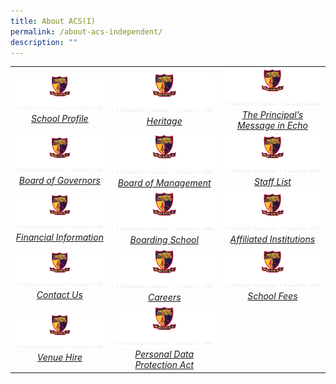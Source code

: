 ```yaml
---
title: About ACS(I)
permalink: /about-acs-independent/
description: ""
---
```

|   |   |   |
|:---:|:---:|:---:|
| <a href="/about-acs-independent/school-profile/"> <img src="/images/logo-high-res-colour-01-copy-e1424065325994.png" style="width:273px"> <i>School Profile</i></a>  |  <a href="/about-acs-independent/heritage/origins/"> <img src="/images/logo-high-res-colour-01-copy-e1424065325994.png" style="width:273px"> <i>Heritage</i></a> | <a href="/about-acs-independent/the-principals-message-in-echo/"> <img src="/images/logo-high-res-colour-01-copy-e1424065325994.png" style="width:273px"> <i>The Principal’s Message in Echo</i></a>  |
|  <a href="/about-acs-independent/board-of-governors/"> <img src="/images/logo-high-res-colour-01-copy-e1424065325994.png" style="width:273px"> <i>Board of Governors</i></a> |  <a href="/about-acs-independent/board-of-management/"> <img src="/images/logo-high-res-colour-01-copy-e1424065325994.png" style="width:273px"> <i>Board of Management</i></a> | <a href="/about-acs-independent/staff-list/"> <img src="/images/logo-high-res-colour-01-copy-e1424065325994.png" style="width:273px"> <i>Staff List</i></a>   |
|  <a href="/about-acs-independent/financial-information/"> <img src="/images/logo-high-res-colour-01-copy-e1424065325994.png" style="width:273px"> <i>Financial Information</i></a> |  <a href="/about-acs-independent/boarding-school/"> <img src="/images/logo-high-res-colour-01-copy-e1424065325994.png" style="width:273px"> <i>Boarding School</i></a> | <a href="/about-acs-independent/affiliated-institutions/"> <img src="/images/logo-high-res-colour-01-copy-e1424065325994.png" style="width:273px"> <i>Affiliated Institutions</i></a>   |
|  <a href="/about-acs-independent/contact-us-main/"> <img src="/images/logo-high-res-colour-01-copy-e1424065325994.png" style="width:273px"> <i>Contact Us</i></a> |  <a href="/about-acs-independent/careers/"> <img src="/images/logo-high-res-colour-01-copy-e1424065325994.png" style="width:273px"> <i>Careers</i></a>   |  <a href="/about-acs-independent/fee/"> <img src="/images/logo-high-res-colour-01-copy-e1424065325994.png" style="width:273px"> <i>School Fees</i></a>    |
|  <a href="/about-acs-independent/venue-hire/"> <img src="/images/logo-high-res-colour-01-copy-e1424065325994.png" style="width:273px"> <i>Venue Hire</i></a> |  <a href="/files/About%20ACS(I)/pdpa.pdf" target = "_blank"> <img src="/images/logo-high-res-colour-01-copy-e1424065325994.png" style="width:273px"> <i>Personal Data Protection Act</i></a> |      |
